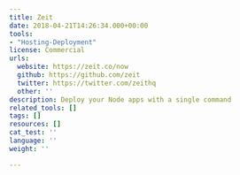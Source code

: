 ```yaml
---
title: Zeit
date: 2018-04-21T14:26:34.000+00:00
tools:
- "Hosting-Deployment"
license: Commercial
urls:
  website: https://zeit.co/now
  github: https://github.com/zeit
  twitter: https://twitter.com/zeithq
  other: ''
description: Deploy your Node apps with a single command
related_tools: []
tags: []
resources: []
cat_test: ''
language: ''
weight: ''

---
```

